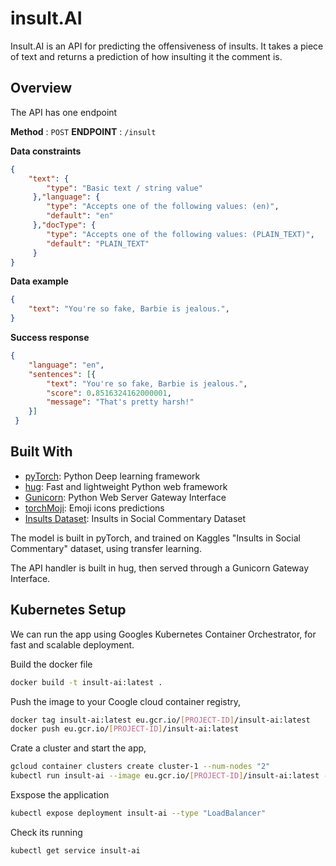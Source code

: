 # insult.AI

Insult.AI is an API for predicting the offensiveness of insults. It takes a piece of text and returns a prediction of how insulting it the comment is.  


## Overview 
The API has one endpoint 

**Method** : `POST`
**ENDPOINT** : `/insult`

**Data constraints**
```json
{
	"text": {
    	"type": "Basic text / string value"
     },"language": {
     	"type": "Accepts one of the following values: (en)",
        "default": "en"
     },"docType": {
     	"type": "Accepts one of the following values: (PLAIN_TEXT)",
        "default": "PLAIN_TEXT"
     }
}
```

**Data example**

```json
{
	"text": "You're so fake, Barbie is jealous.",
}
```
**Success response**

```json
{
    "language": "en", 
    "sentences": [{
        "text": "You're so fake, Barbie is jealous.", 
        "score": 0.8516324162000001, 
        "message": "That's pretty harsh!"
    }]
 }
```


## Built With 
* [pyTorch](https://pytorch.org/): Python Deep learning framework
* [hug](https://github.com/timothycrosley/hug): Fast and lightweight Python web framework
* [Gunicorn](http://gunicorn.org/): Python Web Server Gateway Interface
* [torchMoji](https://github.com/huggingface/torchMoji): Emoji icons predictions
* [Insults Dataset](https://www.kaggle.com/c/detecting-insults-in-social-commentary): Insults in Social Commentary Dataset

The model is built in pyTorch, and trained on Kaggles "Insults in Social Commentary" dataset, using transfer learning.

The API handler is built in hug, then served through a Gunicorn Gateway Interface.

## Kubernetes Setup 

We can run the app using Googles Kubernetes Container Orchestrator, for fast and scalable deployment.

Build the docker file 
```bash
docker build -t insult-ai:latest .
```
Push the image to your Coogle cloud container registry,
```bash
docker tag insult-ai:latest eu.gcr.io/[PROJECT-ID]/insult-ai:latest
docker push eu.gcr.io/[PROJECT-ID]/insult-ai:latest
```
Crate a cluster and start the app,
```bash
gcloud container clusters create cluster-1 --num-nodes "2" 
kubectl run insult-ai --image eu.gcr.io/[PROJECT-ID]/insult-ai:latest --port 8000
```
Exspose the application 
```bash
kubectl expose deployment insult-ai --type "LoadBalancer"
```
Check its running
```bash
kubectl get service insult-ai
```

